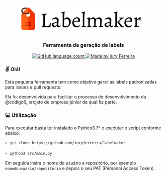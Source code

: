 <p align="center">
  <img alt="Labelmaker" title="Notie" src=".github/assets/logo.png" width="400px" />
</p>
<h3 align="center">
    Ferramenta de geração de labels
</h3>

<p align="center">

  <a href="https://www.python.org/">
    <img alt="GitHub language count" src="https://img.shields.io/badge/language-python-yellow">
  </a>

  <a href="https://github.com/iuryferreira/">
    <img alt="Made by Iury Ferreira" src="https://img.shields.io/badge/made%20by-Iury%20Ferreira-yellow">
  </a>
</p>

### ✌ Olá!

Esta pequena ferramenta tem como objetivo gerar as labels padronizadas para issues e pull requests. 

Ela foi desenvolvida para facilitar o processo de desenvolvimento da @codigo6, projeto de empresa júnior da qual fiz parte.


### 💻 Utilização

Para executar basta ter instalado o Python3.7^ e executar o script conforme abaixo.

```bash
> git clone https://github.com/iuryferreira/labelmaker

> python3 src/main.py
```

Em seguida insira o nome do usuário e repositório, por exemplo `nomedousuario/repositorio` e depois o seu PAT (Personal Access Token).